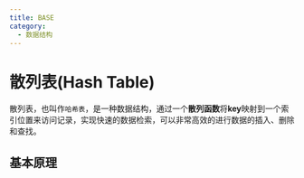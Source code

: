 ```yaml
---
title: BASE
category:
  - 数据结构
---
```




# 散列表(Hash Table)

散列表，也叫作`哈希表`，是一种数据结构，通过一个**散列函数**将**key**映射到一个索引位置来访问记录，实现快速的数据检索，可以非常高效的进行数据的插入、删除和查找。

## 基本原理

